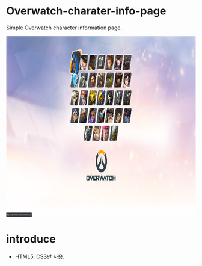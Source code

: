 # Overwatch-charater-info-page
Simple Overwatch character information page.


<img src="overwatch_character_info_page_by_edward.png" width="640" height="480"></img>


# introduce
 - HTML5, CSS만 사용.